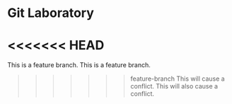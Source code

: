 # Git Laboratory
<<<<<<< HEAD
=======
This is a feature branch.
This is a feature branch.
>>>>>>> feature-branch
This will cause a conflict.
This will also cause a conflict.
